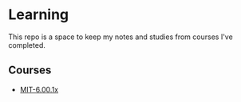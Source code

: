 # Learning

This repo is a space to keep my notes and studies from courses I've completed.

## Courses
- [MIT-6.00.1x](MIT-6.00.1x)